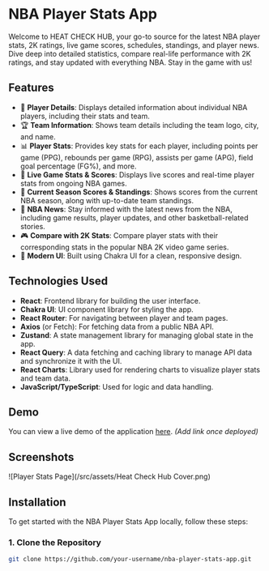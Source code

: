# NBA Player Stats App

Welcome to HEAT CHECK HUB, your go-to source for the latest NBA player stats, 2K ratings, live game scores, schedules, standings, and player news. Dive deep into detailed statistics, compare real-life performance with 2K ratings, and stay updated with everything NBA. Stay in the game with us!

## Features

- 🏀 **Player Details**: Displays detailed information about individual NBA players, including their stats and team.
- 🏆 **Team Information**: Shows team details including the team logo, city, and name.
- 📊 **Player Stats**: Provides key stats for each player, including points per game (PPG), rebounds per game (RPG), assists per game (APG), field goal percentage (FG%), and more.
- 🏅 **Live Game Stats & Scores**: Displays live scores and real-time player stats from ongoing NBA games.
- 📅 **Current Season Scores & Standings**: Shows scores from the current NBA season, along with up-to-date team standings.
- 📰 **NBA News**: Stay informed with the latest news from the NBA, including game results, player updates, and other basketball-related stories.
- 🎮 **Compare with 2K Stats**: Compare player stats with their corresponding stats in the popular NBA 2K video game series.
- 🎨 **Modern UI**: Built using Chakra UI for a clean, responsive design.

## Technologies Used

- **React**: Frontend library for building the user interface.
- **Chakra UI**: UI component library for styling the app.
- **React Router**: For navigating between player and team pages.
- **Axios** (or Fetch): For fetching data from a public NBA API.
- **Zustand**: A state management library for managing global state in the app.
- **React Query**: A data fetching and caching library to manage API data and synchronize it with the UI.
- **React Charts**: Library used for rendering charts to visualize player stats and team data.
- **JavaScript/TypeScript**: Used for logic and data handling.

## Demo

You can view a live demo of the application [here](#). _(Add link once deployed)_

## Screenshots

![Player Stats Page](/src/assets/Heat Check Hub Cover.png)

## Installation

To get started with the NBA Player Stats App locally, follow these steps:

### 1. Clone the Repository

```bash
git clone https://github.com/your-username/nba-player-stats-app.git
```
